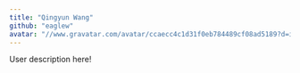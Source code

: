 ```yaml
---
title: "Qingyun Wang"
github: "eaglew"
avatar: "//www.gravatar.com/avatar/ccaecc4c1d31f0eb784489cf08ad5189?d=identicon"
---
```


User description here!
